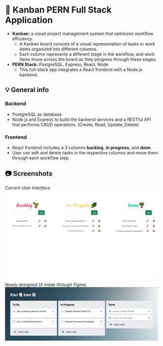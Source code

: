 ﻿# :pencil: Kanban PERN Full Stack Application

* **Kanban:** a visual project management system that optimizes workflow efficiency. 
	* A Kanban board consists of a visual representation of tasks or work items organized into different columns.
	*  Each column represents a different stage in the workflow, and work items move across the board as they progress through these stages.
* **PERN Stack:** PostgreSQL, Express, React, Node
	* This full-stack app integrates a React frontend with a Node.js backend.

## :bulb: General info

### Backend
* PostgreSQL as database
* Node.js and Express to build the backend services and a RESTful API that performs CRUD operations. (Create, Read, Update, Delete)

### Frontend

* React frontend includes a 3 columns **backlog**, **in progress**, and **done**. 
* User can edit and delete tasks in the respective columns and move them through each workflow step. 

## :camera: Screenshots
*Current User Interface*
![screenshot](Kanban.JPG)

*Newly designed UI made through Figma.*
![UI 2](KanBanUI2.JPG)
